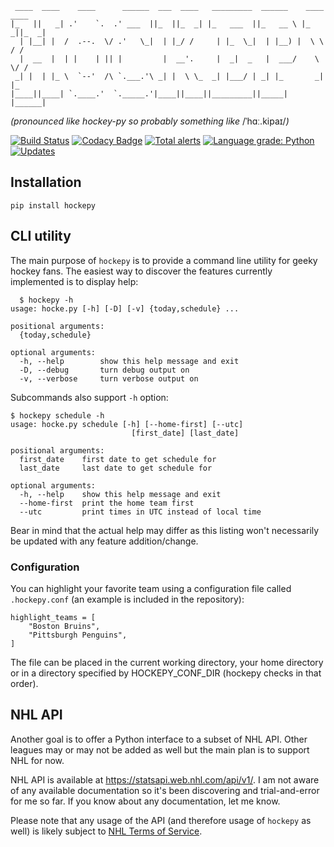      ____  ____    ____      ______  ___  ____   _________  ______    ____  ____
    |_   ||   _| .'    `.  .' ___  ||_  ||_  _| |_   ___  ||_   __ \ |_  _||_  _|
      | |__| |  /  .--.  \/ .'   \_|  | |_/ /     | |_  \_|  | |__) |  \ \  / /
      |  __  |  | |    | || |         |  __'.     |  _|  _   |  ___/    \ \/ /
     _| |  | |_ \  `--'  /\ `.___.'\ _| |  \ \_  _| |___/ | _| |_       _|  |_
    |____||____| `.____.'  `._____.'|____||____||_________||_____|     |______|

_(pronounced like hockey-py so probably something like_ /ˈhɑː.kipaɪ/_)_

[![Build Status](https://travis-ci.com/geckon/hockepy.svg?branch=master)](https://travis-ci.com/geckon/hockepy)
[![Codacy Badge](https://app.codacy.com/project/badge/Grade/19dbf594115b4b1c8f9fe621daaa09da)](https://app.codacy.com/gh/geckon/hockepy/dashboard?utm_source=gh&utm_medium=referral&utm_content=&utm_campaign=Badge_grade)
[![Total alerts](https://img.shields.io/lgtm/alerts/g/geckon/hockepy.svg?logo=lgtm&logoWidth=18)](https://lgtm.com/projects/g/geckon/hockepy/alerts/)
[![Language grade: Python](https://img.shields.io/lgtm/grade/python/g/geckon/hockepy.svg?logo=lgtm&logoWidth=18)](https://lgtm.com/projects/g/geckon/hockepy/context:python)
[![Updates](https://pyup.io/repos/github/geckon/hockepy/shield.svg)](https://pyup.io/repos/github/geckon/hockepy/)

## Installation

```
pip install hockepy
```

## CLI utility

The main purpose of `hockepy` is to provide a command line utility for geeky
hockey fans. The easiest way to discover the features currently implemented is
to display help:

      $ hockepy -h
    usage: hocke.py [-h] [-D] [-v] {today,schedule} ...

    positional arguments:
      {today,schedule}

    optional arguments:
      -h, --help        show this help message and exit
      -D, --debug       turn debug output on
      -v, --verbose     turn verbose output on

Subcommands also support `-h` option:

    $ hockepy schedule -h
    usage: hocke.py schedule [-h] [--home-first] [--utc]
                               [first_date] [last_date]

    positional arguments:
      first_date    first date to get schedule for
      last_date     last date to get schedule for

    optional arguments:
      -h, --help    show this help message and exit
      --home-first  print the home team first
      --utc         print times in UTC instead of local time

Bear in mind that the actual help may differ as this listing won't necessarily
be updated with any feature addition/change.

### Configuration

You can highlight your favorite team using a configuration file called
`.hockepy.conf` (an example is included in the repository):

```
highlight_teams = [
    "Boston Bruins",
    "Pittsburgh Penguins",
]
```

The file can be placed in the current working directory, your home directory or
in a directory specified by HOCKEPY_CONF_DIR (hockepy checks in that order).

## NHL API

Another goal is to offer a Python interface to a subset of NHL API. Other
leagues may or may not be added as well but the main plan is to support NHL for
now.

NHL API is available at <https://statsapi.web.nhl.com/api/v1/>. I am not aware
of any available documentation so it's been discovering and trial-and-error for
me so far. If you know about any documentation, let me know.

Please note that any usage of the API (and therefore usage of `hockepy` as
well) is likely subject to
[NHL Terms of Service](https://www.nhl.com/info/terms-of-service).
